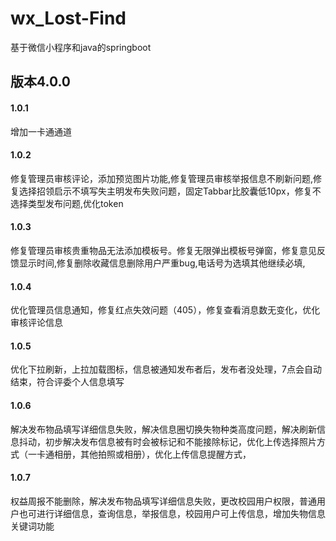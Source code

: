 # wx_Lost-Find
基于微信小程序和java的springboot

## 版本4.0.0

#### 1.0.1
增加一卡通通道
#### 1.0.2
修复管理员审核评论，添加预览图片功能,修复管理员审核举报信息不刷新问题,修复选择招领启示不填写失主明发布失败问题，固定Tabbar比胶囊低10px，修复不选择类型发布问题,优化token
#### 1.0.3
修复管理员审核贵重物品无法添加模板号。修复无限弹出模板号弹窗，修复意见反馈显示时间,修复删除收藏信息删除用户严重bug,电话号为选填其他继续必填,
#### 1.0.4
优化管理员信息通知，修复红点失效问题（405），修复查看消息数无变化，优化审核评论信息
#### 1.0.5
优化下拉刷新，上拉加载图标，信息被通知发布者后，发布者没处理，7点会自动结束，符合评委个人信息填写
#### 1.0.6
解决发布物品填写详细信息失败，解决信息圈切换失物种类高度问题，解决刷新信息抖动，初步解决发布信息被有时会被标记和不能接除标记，优化上传选择照片方式（一卡通相册，其他拍照或相册），优化上传信息提醒方式，
#### 1.0.7
权益周报不能删除，解决发布物品填写详细信息失败，更改校园用户权限，普通用户也可进行详细信息，查询信息，举报信息，校园用户可上传信息，增加失物信息关键词功能

